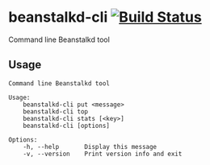 # beanstalkd-cli [![Build Status](https://travis-ci.org/schickling/beanstalkd-cli.svg?branch=master)](https://travis-ci.org/schickling/beanstalkd-cli)
Command line Beanstalkd tool 

## Usage
```
Command line Beanstalkd tool

Usage:
    beanstalkd-cli put <message>
    beanstalkd-cli top
    beanstalkd-cli stats [<key>]
    beanstalkd-cli [options]

Options:
    -h, --help       Display this message
    -v, --version    Print version info and exit
```
